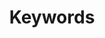 ---
title: "Keywords"
type: "projects"
summary: "A cross-platform, terminal based typing game "
tags: ["C++", "TUI", "Catch2", "CMake"]
weight: 1
type: project

externalURL: https://github.com/Oakamoore/keywords
---